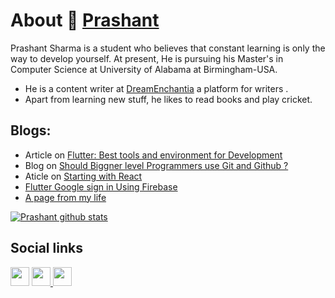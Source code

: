# About 👋 [Prashant](sharmaprashant.me)

Prashant Sharma is a student who believes that constant learning is only the way to develop yourself. At present, He is pursuing his Master's in Computer Science at University of Alabama at Birmingham-USA.
* He is a content writer at [DreamEnchantia](https://dreamenchantia.com) a platform for writers .
* Apart from learning new stuff, he likes to read books and play cricket.
## Blogs:
* Article on [Flutter: Best tools and environment for Development](https://www.incorebmedia.com/post/flutter-best-tools-and-environment-for-development)
* Blog on [Should Biggner level Programmers use Git and Github ?](https://www.incorebmedia.com/post/getting-started-with-git-and-github)
* Aticle on [Starting with React](https://prashantrockzz20.wixsite.com/website/single-post/2020/05/30/Starting-with-React)
* [Flutter Google sign in Using Firebase](https://prashantrockzz20.wixsite.com/website/single-post/2020/04/20/Flutter-Google-sign-in-Using-Firebase)
* [A page from my life](https://prashantrockzz20.wixsite.com/website/single-post/2018/04/13/A-Page-from-Book-of-my-Life)

[![Prashant github stats](https://github-readme-stats.vercel.app/api?username=prashant1720)](https://github.com/prashant1720/github-readme-stats)
## Social links
<a href="https://github.com/prashant1720"><img src="https://github.com/favicon.ico" padding="35" width="30" height="30" ></a>    <a href="https://www.instagram.com/mr__prashantsharma__/"> <img src="https://image.flaticon.com/icons/svg/733/733614.svg" width="30" height="30"> <a href="https://www.incorebmedia.com/"><img src="https://image.flaticon.com/icons/svg/1069/1069159.svg" width="30" height="30"></a>
